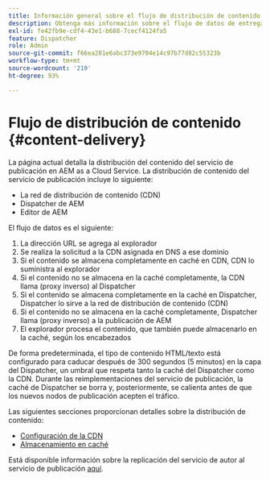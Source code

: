 ```yaml
---
title: Información general sobre el flujo de distribución de contenido
description: Obtenga más información sobre el flujo de datos de entrega de contenido y cómo publicar el contenido
exl-id: fe42fb9e-cdf4-43e1-b688-7cecf4124fa5
feature: Dispatcher
role: Admin
source-git-commit: f66ea281e6abc373e9704e14c97b77d82c55323b
workflow-type: tm+mt
source-wordcount: '219'
ht-degree: 93%

---
```


# Flujo de distribución de contenido {#content-delivery}

La página actual detalla la distribución del contenido del servicio de publicación en AEM as a Cloud Service. La distribución de contenido del servicio de publicación incluye lo siguiente:

* La red de distribución de contenido (CDN)
* Dispatcher de AEM
* Editor de AEM

El flujo de datos es el siguiente:

1. La dirección URL se agrega al explorador
1. Se realiza la solicitud a la CDN asignada en DNS a ese dominio
1. Si el contenido se almacena completamente en caché en CDN, CDN lo suministra al explorador
1. Si el contenido no se almacena en la caché completamente, la CDN llama (proxy inverso) al Dispatcher
1. Si el contenido se almacena completamente en la caché en Dispatcher, Dispatcher lo sirve a la red de distribución de contenido (CDN)
1. Si el contenido no se almacena en la caché completamente, Dispatcher llama (proxy inverso) a la publicación de AEM
1. El explorador procesa el contenido, que también puede almacenarlo en la caché, según los encabezados

De forma predeterminada, el tipo de contenido HTML/texto está configurado para caducar después de 300 segundos (5 minutos) en la capa del Dispatcher, un umbral que respeta tanto la caché del Dispatcher como la CDN. Durante las reimplementaciones del servicio de publicación, la caché de Dispatcher se borra y, posteriormente, se calienta antes de que los nuevos nodos de publicación acepten el tráfico.

Las siguientes secciones proporcionan detalles sobre la distribución de contenido:
* [Configuración de la CDN](/help/implementing/dispatcher/cdn.md)
* [Almacenamiento en caché](/help/implementing/dispatcher/caching.md)


Está disponible información sobre la replicación del servicio de autor al servicio de publicación [aquí](/help/operations/replication.md).
